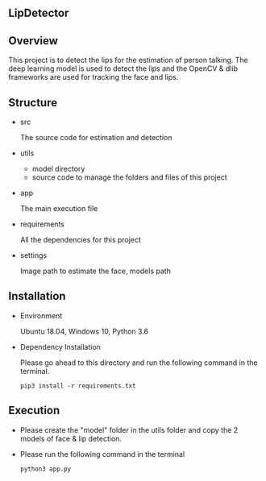 ## LipDetector

## Overview

This project is to detect the lips for the estimation of person talking. The deep learning model is used to detect the lips
and the OpenCV & dlib frameworks are used for tracking the face and lips.

## Structure

- src

    The source code for estimation and detection

- utils

    * model directory
    * source code to manage the folders and files of this project
    
- app

    The main execution file
    
- requirements

    All the dependencies for this project
    
- settings

    Image path to estimate the face, models path
    
## Installation

- Environment

    Ubuntu 18.04, Windows 10, Python 3.6
    
- Dependency Installation

    Please go ahead to this directory and run the following command in the terminal.
    ```
    pip3 install -r requirements.txt
    ```

## Execution

- Please create the "model" folder in the utils folder and copy the 2 models of face & lip detection.

- Please run the following command in the terminal

    ```
    python3 app.py
    ```
